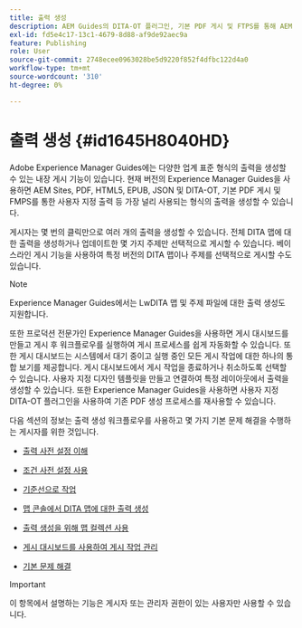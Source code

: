 ```yaml
---
title: 출력 생성
description: AEM Guides의 DITA-OT 플러그인, 기본 PDF 게시 및 FTPS를 통해 AEM 사이트, PDF, HTML5, EPUB, 사용자 지정 및 JSON에서 출력을 생성합니다.
exl-id: fd5e4c17-13c1-4679-8d88-af9de92aec9a
feature: Publishing
role: User
source-git-commit: 2748ecee0963028be5d9220f852f4dfbc122d4a0
workflow-type: tm+mt
source-wordcount: '310'
ht-degree: 0%

---
```


# 출력 생성 {#id1645H8040HD}

Adobe Experience Manager Guides에는 다양한 업계 표준 형식의 출력을 생성할 수 있는 내장 게시 기능이 있습니다. 현재 버전의 Experience Manager Guides을 사용하면 AEM Sites, PDF, HTML5, EPUB, JSON 및 DITA-OT, 기본 PDF 게시 및 FMPS를 통한 사용자 지정 출력 등 가장 널리 사용되는 형식의 출력을 생성할 수 있습니다.

게시자는 몇 번의 클릭만으로 여러 개의 출력을 생성할 수 있습니다. 전체 DITA 맵에 대한 출력을 생성하거나 업데이트한 몇 가지 주제만 선택적으로 게시할 수 있습니다. 베이스라인 게시 기능을 사용하여 특정 버전의 DITA 맵이나 주제를 선택적으로 게시할 수도 있습니다.

>[!NOTE]
>
> Experience Manager Guides에서는 LwDITA 맵 및 주제 파일에 대한 출력 생성도 지원합니다.

또한 프로덕션 전문가인 Experience Manager Guides을 사용하면 게시 대시보드를 만들고 게시 후 워크플로우를 실행하여 게시 프로세스를 쉽게 자동화할 수 있습니다. 또한 게시 대시보드는 시스템에서 대기 중이고 실행 중인 모든 게시 작업에 대한 하나의 통합 보기를 제공합니다. 게시 대시보드에서 게시 작업을 종료하거나 취소하도록 선택할 수 있습니다. 사용자 지정 디자인 템플릿을 만들고 연결하여 특정 레이아웃에서 출력을 생성할 수 있습니다. 또한 Experience Manager Guides을 사용하면 사용자 지정 DITA-OT 플러그인을 사용하여 기존 PDF 생성 프로세스를 재사용할 수 있습니다.

다음 섹션의 정보는 출력 생성 워크플로우를 사용하고 몇 가지 기본 문제 해결을 수행하는 게시자를 위한 것입니다.

- [출력 사전 설정 이해](generate-output-understand-presets.md#)

- [조건 사전 설정 사용](generate-output-use-condition-presets.md#)

- [기준선으로 작업](web-editor-baseline.md#)

- [맵 콘솔에서 DITA 맵에 대한 출력 생성](generate-output-for-a-dita-map.md#)

- [출력 생성을 위해 맵 컬렉션 사용](generate-output-use-map-collection-output-generation.md#)

- [게시 대시보드를 사용하여 게시 작업 관리](generate-output-publish-dashboard.md#)

- [기본 문제 해결](generate-output-basic-troubleshooting.md#)


>[!IMPORTANT]
>
> 이 항목에서 설명하는 기능은 게시자 또는 관리자 권한이 있는 사용자만 사용할 수 있습니다.
